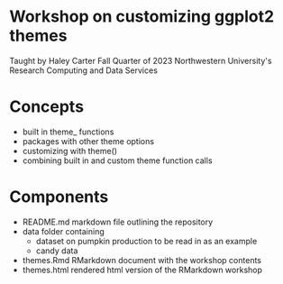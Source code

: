 # Workshop on customizing ggplot2 themes
 Taught by Haley Carter
 Fall Quarter of 2023
 Northwestern University's Research Computing and Data Services

# Concepts
* built in theme\_ functions
* packages with other theme options
* customizing with theme()
* combining built in and custom theme function calls

# Components
* README.md markdown file outlining the repository
* data folder containing 
	* dataset on pumpkin production to be read in as an example
	* candy data
* themes.Rmd RMarkdown document with the workshop contents
* themes.html rendered html version of the RMarkdown workshop

